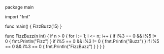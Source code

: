 package main

import "fmt"

func main() {
	FizzBuzz(15)
}

func FizzBuzz(n int) {
	if n > 0 {
		for i := 1; i <= n; i++ {
			if i%3 == 0 && i%5 != 0 {
				fmt.Println("Fizz")
			}
			if i%5 == 0 && i%3 != 0 {
				fmt.Println("Buzz")
			}
			if i%5 == 0 && i%3 == 0 {
				fmt.Println("FizzBuzz")
			}
		}
	}
}
